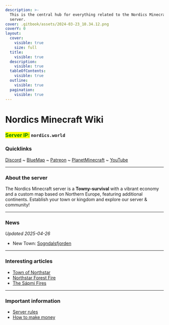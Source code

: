 ```yaml
---
description: >-
  This is the central hub for everything related to the Nordics Minecraft
  server.
cover: .gitbook/assets/2024-03-23_10.34.12.png
coverY: 0
layout:
  cover:
    visible: true
    size: full
  title:
    visible: true
  description:
    visible: true
  tableOfContents:
    visible: true
  outline:
    visible: true
  pagination:
    visible: true
---
```


# Nordics Minecraft Wiki

### <mark style="color:green;">Server IP:</mark> `nordics.world`

### Quicklinks

[Discord](https://discord.gg/nordics) \~ [BlueMap](http://map.nordics.world) \~ [Patreon](https://www.patreon.com/nordics) \~ [PlanetMinecraft](https://www.planetminecraft.com/server/nordics-minecraft-server/) \~ [YouTube](https://www.youtube.com/@NordicsMinecraft/shorts)

***

### About the server

The Nordics Minecraft server is a **Towny-survival** with a vibrant economy and a custom map based on Northern Europe, featuring additional continents. Establish your town or kingdom and explore our server & community!

***

### News

_Updated 2025-04-26_

* New Town: [Sogndalsfjorden](the-world/towns/sogndalsfjorden.md)

***

### Interesting articles

* [Town of Northstar](the-world/towns/northstar/)
* [Northstar Forest Fire](server-events/terrain-incidents/northstar-forest-fire.md)
* [The Sápmi Fires](server-events/terrain-incidents/the-sapmi-forest-fire.md)

***

### Important information

* [Server rules](general-information/rules-and-moderation/rules/)
* [How to make money](the-world/economy/make-money/)
